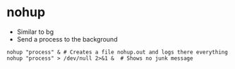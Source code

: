# nohup

- Similar to bg
- Send a process to the background

```shell
nohup "process" & # Creates a file nohup.out and logs there everything
nohup "process" > /dev/null 2>&1 &  # Shows no junk message
```
